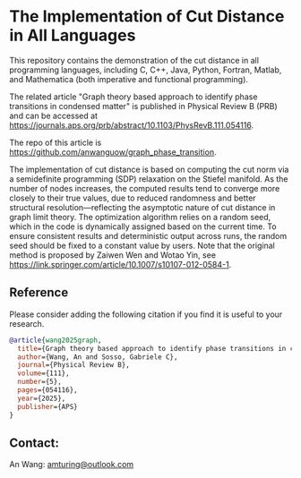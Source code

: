 The Implementation of Cut Distance in All Languages
==============

This repository contains the demonstration of the cut distance in all programming languages, including C, C++, Java, Python, Fortran, Matlab, and Mathematica (both imperative and functional programming).

The related article "Graph theory based approach to identify phase transitions in condensed matter" is published in Physical Review B (PRB) and can be accessed at https://journals.aps.org/prb/abstract/10.1103/PhysRevB.111.054116.

The repo of this article is https://github.com/anwanguow/graph_phase_transition.

The implementation of cut distance is based on computing the cut norm via a semidefinite programming (SDP) relaxation on the Stiefel manifold. As the number of nodes increases, the computed results tend to converge more closely to their true values, due to reduced randomness and better structural resolution—reflecting the asymptotic nature of cut distance in graph limit theory. The optimization algorithm relies on a random seed, which in the code is dynamically assigned based on the current time. To ensure consistent results and deterministic output across runs, the random seed should be fixed to a constant value by users. Note that the original method is proposed by Zaiwen Wen and Wotao Yin, see https://link.springer.com/article/10.1007/s10107-012-0584-1.

Reference
-----------------

Please consider adding the following citation if you find it is useful to your research.

```bibtex
@article{wang2025graph,
  title={Graph theory based approach to identify phase transitions in condensed matter},
  author={Wang, An and Sosso, Gabriele C},
  journal={Physical Review B},
  volume={111},
  number={5},
  pages={054116},
  year={2025},
  publisher={APS}
}
```

Contact:
-----------------
An Wang: amturing@outlook.com


